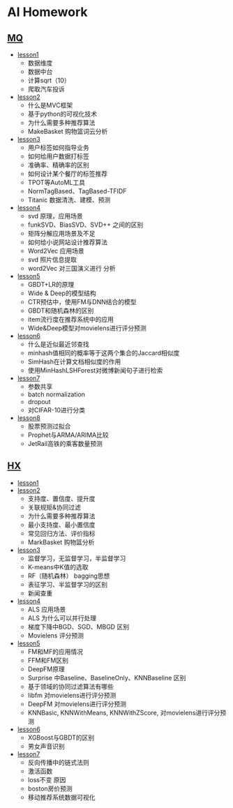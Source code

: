 # AI Homework
##  [MQ](./MQ)
- [lesson1](./MQ/lesson-1)
    - 数据维度
    - 数据中台
    - 计算sqrt（10）
    - 爬取汽车投诉
- [lesson2](./MQ/lesson-2)
    - 什么是MVC框架
    - 基于python的可视化技术
    - 为什么需要多种推荐算法
    - MakeBasket 购物篮词云分析
- [lesson3](./MQ/lesson-3)
    - 用户标签如何指导业务
    - 如何给用户数据打标签
    - 准确率、精确率的区别
    - 如何设计某个餐厅的标签推荐
    - TPOT等AutoML工具
    - NormTagBased、TagBased-TFIDF
    - Titanic 数据清洗、建模、预测
- [lesson4](./MQ/lesson-4)
    - svd 原理，应用场景
    - funkSVD、BiasSVD、SVD++ 之间的区别
    - 矩阵分解应用场景及不足
    - 如何给小说网站设计推荐算法
    - Word2Vec 应用场景
    - svd 照片信息提取
    - word2Vec 对三国演义进行 分析
- [lesson5](./MQ/lesson-5)
    - GBDT+LR的原理
    - Wide & Deep的模型结构
    - CTR预估中，使用FM与DNN结合的模型
    - GBDT和随机森林的区别
    - item流行度在推荐系统中的应用
    - Wide&Deep模型对movielens进行评分预测
- [lesson6](./MQ/lesson-6)
    - 什么是近似最近邻查找
    - minhash值相同的概率等于这两个集合的Jaccard相似度
    - SimHash在计算文档相似度的作用
    - 使用MinHashLSHForest对微博新闻句子进行检索
- [lesson7](./MQ/lesson-7)
    - 参数共享
    - batch normalization
    - dropout
    - 对CIFAR-10进行分类
- [lesson8](./MQ/lesson-7)
    - 股票预测过拟合
    - Prophet与ARMA/ARIMA比较
    - JetRail高铁的乘客数量预测

## [HX](./HX)
- [lesson1](./HX/lesson-1)
- [lesson2](./HX/lesson-2)
    - 支持度、置信度、提升度
    - 关联规矩&协同过滤
    - 为什么需要多种推荐算法
    - 最小支持度、最小置信度
    - 常见回归方法、评价指标
    - MarkBasket 购物篮分析
- [lesson3](./HX/lesson-3)
    - 监督学习，无监督学习，半监督学习
    - K-means中K值的选取
    - RF（随机森林） bagging思想
    - 表征学习、半监督学习的区别
    - 新闻查重
- [lesson4](./HX/lesson-4)
    - ALS 应用场景
    - ALS 为什么可以并行处理
    - 梯度下降中BGD、SGD、MBGD 区别
    - Movielens 评分预测
- [lesson5](./HX/lesson-5)
    - FM和MF的应用情况
    - FFM和FM区别
    - DeepFM原理
    - Surprise 中Baseline、BaselineOnly、KNNBaseline 区别
    - 基于领域的协同过滤算法有哪些
    - libfm 对movielens进行评分预测
    - DeepFM 对movielens进行评分预测
    - KNNBasic, KNNWithMeans, KNNWithZScore, 对movielens进行评分预测
- [lesson6](./HX/lesson-6)
    - XGBoost与GBDT的区别
    - 男女声音识别
- [lesson7](./HX/lesson-7)
    - 反向传播中的链式法则
    - 激活函数
    - loss不变 原因
    - boston房价预测
    - 移动推荐系统数据可视化